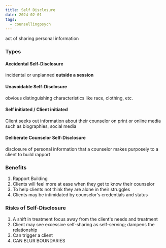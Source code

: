 ```yaml
---
title: Self Disclosure
date: 2024-02-01
tags:
  - counsellingpsych
---
```

act of sharing personal information
### Types
#### Accidental Self-Disclosure
incidental or unplanned **outside a session** 
#### Unavoidable Self-Disclosure
obvious distinguishing characteristics like race, clothing, etc.
#### Self initiated / Client initiated
Client seeks out information about their counselor on print or online media such as biographies, social media 
#### Deliberate Counselor Self-Disclosure
disclosure of personal information that a counselor makes purposely to a client to build rapport
### Benefits 
1. Rapport Building 
2. Clients will feel more at ease when they get to know their counselor 
3. To help clients not think they are alone in their struggles
4. Clients may be intimidated by counselor's credentials and status
### Risks of Self-Disclosure
1. A shift in treatment focus away from the client's needs and treatment
2. Client may see excessive self-sharing as self-serving; dampens the relationship
3. Can trigger a client
4. CAN BLUR BOUNDARIES